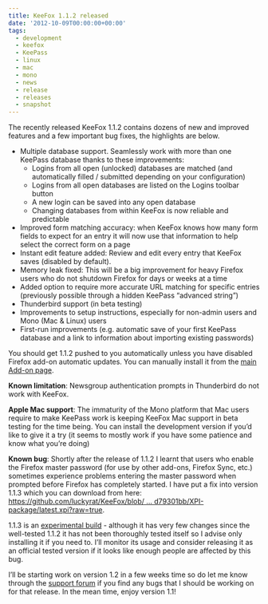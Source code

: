 ```yaml
---
title: KeeFox 1.1.2 released
date: '2012-10-09T00:00:00+00:00'
tags:
  - development
  - keefox
  - KeePass
  - linux
  - mac
  - mono
  - news
  - release
  - releases
  - snapshot
---
```

<p>The  recently released KeeFox 1.1.2 contains dozens of new and improved  features and a few important bug fixes, the highlights are below.</p><ul><li>Multiple database support. Seamlessly work with more than one KeePass database thanks to these improvements: <ul><li>Logins from all open (unlocked) databases are matched (and automatically filled / submitted depending on your configuration)</li><li>Logins from all open databases are listed on the Logins toolbar button</li><li>A new login can be saved into any open database</li><li>Changing databases from within KeeFox is now reliable and predictable</li></ul> </li><li>Improved form matching accuracy: when KeeFox knows how many form  fields to expect for an entry it will now use that information to help  select the correct form on a page</li><li>Instant edit feature added: Review and edit every entry that KeeFox saves (disabled by default).</li><li>Memory leak fixed: This will be a big improvement for heavy Firefox  users who do not shutdown Firefox for days or weeks at a time</li><li>Added option to require more accurate URL matching for specific  entries (previously possible through a hidden KeePass “advanced string”)</li><li>Thunderbird support (in beta testing)</li><li>Improvements to setup instructions, especially for non-admin users and Mono (Mac &amp; Linux) users</li><li>First-run improvements (e.g. automatic save of your first KeePass  database and a link to information about importing existing passwords)</li></ul><p>You should get 1.1.2 pushed to you automatically unless you have  disabled Firefox add-on automatic updates. You can manually install it  from the <a href="https://addons.mozilla.org/en-US/firefox/addon/keefox/" title="Go to https://addons.mozilla.org/en-US/firefox/addon/keefox/" target="_blank" class="externlink">main Add-on page</a>.
</p>
<p><strong>Known limitation</strong>: Newsgroup authentication prompts in Thunderbird do not work with KeeFox.
</p>
<p><strong>Apple Mac support</strong>: The immaturity of the Mono  platform that Mac users require to make KeePass work is keeping KeeFox  Mac support in beta testing for the time being. You can install the  development version if you’d like to give it a try (it seems to mostly  work if you have some patience and know what you’re doing)
</p>
<p><strong>Known bug</strong>: Shortly after the release of 1.1.2 I  learnt that users who enable the Firefox master password (for use by  other add-ons, Firefox Sync, etc.) sometimes experience problems  entering the master password when prompted before Firefox has completely  started. I have put a fix into version 1.1.3 which you can download  from here: <a href="https://github.com/luckyrat/KeeFox/blob/0840257ee7e2d6fdf6ac908cc0209058d79301bb/XPI-package/latest.xpi?raw=true" title="Go to https://github.com/luckyrat/KeeFox/blob/0840257ee7e2d6fdf6ac908cc0209058d79301bb/XPI-package/latest.xpi?raw=true" target="_blank" class="externlink">https://github.com/luckyrat/KeeFox/blob/ … d79301bb/XPI-package/latest.xpi?raw=true</a>.
</p>
<p>1.1.3 is an <span style="text-decoration: underline">experimental build</span>  - although it has very few changes since the well-tested 1.1.2 it has  not been thoroughly tested itself so I advise only installing it if you  need to. I’ll monitor its usage and consider releasing it as an official  tested version if it looks like enough people are affected by this bug.
</p>
<p>I’ll be starting work on version 1.2 in a few weeks time so do let me know through the <a href="help/forum" title="Go to http://keefox.org/help/forum" class="externlink">support forum</a> if you find any bugs that I should be working on for that release. In the mean time, enjoy version 1.1!</p>
